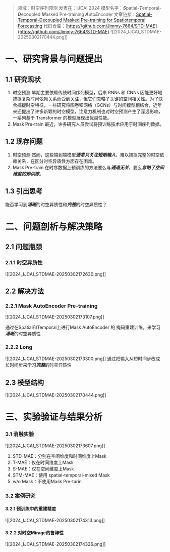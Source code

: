>领域：时空序列预测
>发表在：IJCAI 2024
>模型名字：***S***patial-***T***emporal-***D***ecoupled ***M***asked Pre-training ***A***uto***E***ncoder
>文章链接：[Spatial-Temporal-Decoupled Masked Pre-training for Spatiotemporal Forecasting](https://arxiv.org/abs/2312.00516)
>代码仓库：[https://github.com/Jimmy-7664/STD-MAE](https://github.com/Jimmy-7664/STD-MAE)
![[2024_IJCAI_STDMAE-20250302170444.png]]
# 一、研究背景与问题提出
## 1.1 研究现状
1. 时空预测
	早期主要依赖传统时间序列模型，后来 RNNs 和 CNNs 因能更好地捕捉复杂时间依赖关系而受到关注，但它们忽略了关键的空间相关性。为了联合捕捉时空特征，一些研究将图卷积网络（GCNs）与时间模型相结合，近年来还提出了许多新颖的时空模型，注意力机制也对时空预测产生了深远影响，一系列基于 Transformer 的模型展现出优越性能。
2. Mask Pre-train
	最近，许多研究人员尝试将预训练技术应用于时间序列数据。
## 1.2 现存问题
1. 时空预测
	然而，这些端到端模型***通常只关注短期输入***，难以捕捉完整的时空依赖关系，在区分时空异质性方面存在困难。
2. Mask Pre-train
	在时序数据上预训练的方法要么与***通道无关***，要么***忽略了空间维度的预训练***。
## 1.3 引出思考
能否学习到***清晰***的时空异质性和***完整***的时空异质性？
# 二、问题剖析与解决策略
## 2.1 问题瓶颈
### 2.1.1 时空异质性
![[2024_IJCAI_STDMAE-20250302172630.png]]
## 2.2 解决方法
### 2.2.1 Mask AutoEncoder Pre-training
![[2024_IJCAI_STDMAE-20250302173107.png]]

通过在Spatial和Temporal上进行Mask AutoEncoder 的 掩码重建训练，来学习***清晰***的时空异质性

### 2.2.2 Long
![[2024_IJCAI_STDMAE-20250302173300.png]]
通过把输入从短时间步改成长时间步来学习***完整***的时空异质性
## 2.3 模型结构
![[2024_IJCAI_STDMAE-20250302170444.png]]
# 三、实验验证与结果分析 
### 3.1 消融实验
![[2024_IJCAI_STDMAE-20250302173607.png]]
1. STD-MAE：分别在空间维度和时间维度上Mask
2. T-MAE：仅在时间维度上Mask
3. S-MAE：仅在空间维度上Mask
4. STM-MAE：使用 spatial-temporal-mixed Mask
5. w/o Mask：不使用Mask Pre-tarin
### 3.2 案例研究
#### 3.2.1 预训练中的重建精度
![[2024_IJCAI_STDMAE-20250302174313.png]]
#### 3.2.2 对时空Mirage的鲁棒性
![[2024_IJCAI_STDMAE-20250302174326.png]]